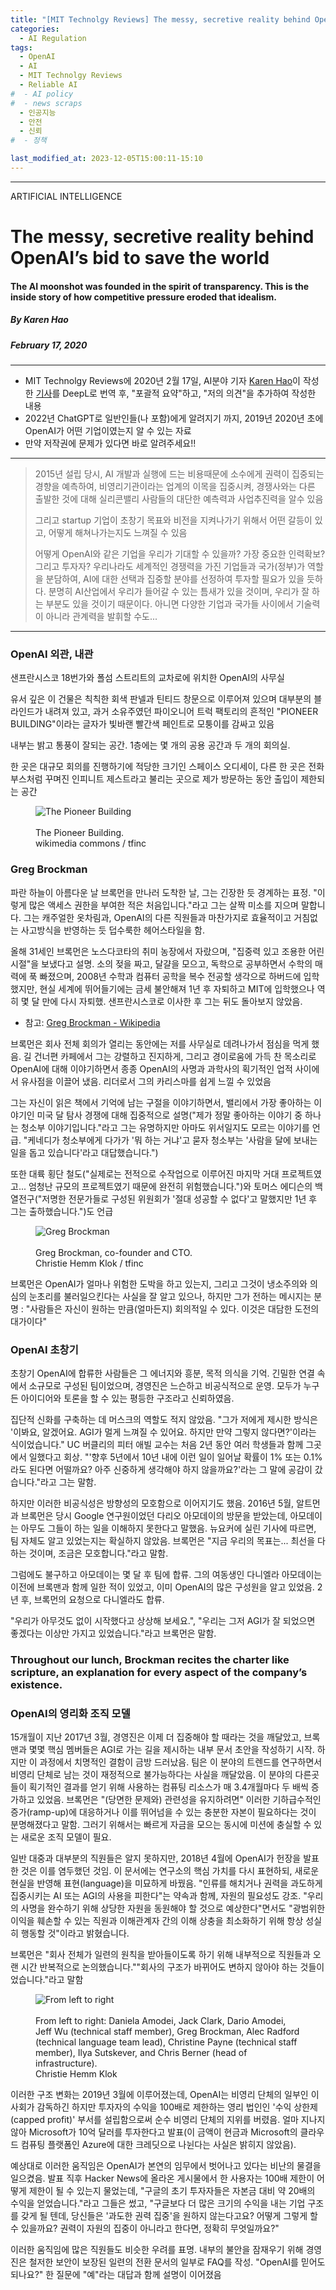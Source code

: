 ```yaml
---
title: "[MIT Technolgy Reviews] The messy, secretive reality behind OpenAI’s bid to save the world (2부)"
categories:
  - AI Regulation
tags:
  - OpenAI
  - AI
  - MIT Technolgy Reviews
  - Reliable AI
#  - AI policy
#  - news scraps
  - 인공지능
  - 안전
  - 신뢰
#  - 정책

last_modified_at: 2023-12-05T15:00:11-15:10
---
```

_________________

ARTIFICIAL INTELLIGENCE

# The messy, secretive reality behind OpenAI’s bid to save the world

#### The AI moonshot was founded in the spirit of transparency. This is the inside story of how competitive pressure eroded that idealism.

##### By Karen Hao
##### February 17, 2020
---


  * MIT Technolgy Reviews에 2020년 2월 17일, AI분야 기자 [Karen Hao](https://www.technologyreview.com/author/karen-hao/)이 작성한 [기사](https://www.technologyreview.com/2020/02/17/844721/ai-openai-moonshot-elon-musk-sam-altman-greg-brockman-messy-secretive-reality/)를 DeepL로 번역 후, "포괄적 요약"하고, "저의 의견"을 추가하여 작성한 내용
  * 2022년 ChatGPT로 일반인들(나 포함)에게 알려지기 까지, 2019년 2020년 초에 OpenAI가 어떤 기업이였는지 알 수 있는 자료
  * 만약 저작권에 문제가 있다면 바로 알려주세요!!

---

> 2015년 설립 당시, AI 개발과 실행에 드는 비용때문에 소수에게 권력이 집중되는 경향을 예측하여, 비영리기관이라는 업계의 이목을 집중시켜, 경쟁사와는 다른 출발한 것에 대해 실리콘밸리 사람들의 대단한 예측력과 사업추진력을 알수 있음
>
> 그리고 startup 기업이 초창기 목표와 비전을 지켜나가기 위해서 어떤 갈등이 있고, 어떻게 해쳐나가는지도 느껴질 수 있음
> 
> 어떻게 OpenAI와 같은 기업을 우리가 기대할 수 있을까? 가장 중요한 인력확보? 그리고 투자자? 
> 우리나라도 세계적인 경쟁력을 가진 기업들과 국가(정부)가 역할을 분담하여, AI에 대한 선택과 집중할 분야를 선정하여 투자할 필요가 있을 듯하다. 분명히 AI산업에서 우리가 들어갈 수 있는 틈새가 있을 것이며, 우리가 잘 하는 부분도 있을 것이기 때문이다. 
> 아니면 다양한 기업과 국가들 사이에서 기술력이 아니라 관계력을 발휘할 수도...
    
---
### OpenAI 외관, 내관

샌프란시스코 18번가와 폴섬 스트리트의 교차로에 위치한 OpenAI의 사무실

유서 깊은 이 건물은 칙칙한 회색 판넬과 틴티드 창문으로 이루어져 있으며 대부분의 블라인드가 내려져 있고, 
과거 소유주였던 파이오니어 트럭 팩토리의 흔적인 "PIONEER BUILDING"이라는 글자가 빛바랜 빨간색 페인트로 모퉁이를 감싸고 있음

내부는 밝고 통풍이 잘되는 공간. 1층에는 몇 개의 공용 공간과 두 개의 회의실. 

한 곳은 대규모 회의를 진행하기에 적당한 크기인 스페이스 오디세이, 다른 한 곳은 전화 부스처럼 꾸며진 인피니트 제스트라고 불리는 곳으로 제가 방문하는 동안 출입이 제한되는 공간


<figure>
    <img src="https://cdn.technologyreview.com/i/images/pioneertrunkfactory-c-a-malmco-2012-09-0115-43-33-2.jpg?sw=700&cx=0&cy=0&cw=2560&ch=1838"
         alt="The Pioneer Building">
    <figcaption> <br> The Pioneer Building.</br> wikimedia commons / tfinc </figcaption>
</figure>


### Greg Brockman

파란 하늘이 아름다운 날 브록먼을 만나러 도착한 날, 그는 긴장한 듯 경계하는 표정. "이렇게 많은 액세스 권한을 부여한 적은 처음입니다."라고 그는 살짝 미소를 지으며 말합니다. 그는 캐주얼한 옷차림과, OpenAI의 다른 직원들과 마찬가지로 효율적이고 거침없는 사고방식을 반영하는 듯 덥수룩한 헤어스타일을 함.

올해 31세인 브록먼은 노스다코타의 취미 농장에서 자랐으며, "집중력 있고 조용한 어린 시절"을 보냈다고 설명. 소의 젖을 짜고, 달걀을 모으고, 독학으로 공부하면서 수학의 매력에 푹 빠졌으며, 2008년 수학과 컴퓨터 공학을 복수 전공할 생각으로 하버드에 입학했지만, 현실 세계에 뛰어들기에는 금세 불안해져 1년 후 자퇴하고 MIT에 입학했으나 역히 몇 달 만에 다시 자퇴했. 샌프란시스코로 이사한 후 그는 뒤도 돌아보지 않았음.

* 참고: [Greg Brockman - Wikipedia](https://en.wikipedia.org/wiki/Greg_Brockman)

브록먼은 회사 전체 회의가 열리는 동안에는 저를 사무실로 데려나가서 점심을 먹게 했음. 길 건너편 카페에서 그는 강렬하고 진지하게, 그리고 경이로움에 가득 찬 목소리로 OpenAI에 대해 이야기하면서 종종 OpenAI의 사명과 과학사의 획기적인 업적 사이에서 유사점을 이끌어 냈음. 리더로서 그의 카리스마를 쉽게 느낄 수 있었음

그는 자신이 읽은 책에서 기억에 남는 구절을 이야기하면서, 밸리에서 가장 좋아하는 이야기인 미국 달 탐사 경쟁에 대해 집중적으로 설명("제가 정말 좋아하는 이야기 중 하나는 청소부 이야기입니다."라고 그는 유명하지만 아마도 위서일지도 모르는 이야기를 언급. "케네디가 청소부에게 다가가 '뭐 하는 거냐'고 묻자 청소부는 '사람을 달에 보내는 일을 돕고 있습니다'라고 대답했습니다.") 

또한 대륙 횡단 철도("실제로는 전적으로 수작업으로 이루어진 마지막 거대 프로젝트였고... 엄청난 규모의 프로젝트였기 때문에 완전히 위험했습니다.")와 토머스 에디슨의 백열전구("저명한 전문가들로 구성된 위원회가 '절대 성공할 수 없다'고 말했지만 1년 후 그는 출하했습니다.")도 언급

<figure>
    <img src="https://cdn.technologyreview.com/i/images/cf3a2258final.jpg?sw=700&cx=133&cy=611&cw=1792&ch=2389"
         alt=" Greg Brockman">
    <figcaption> <br> Greg Brockman, co-founder and CTO.</br> Christie Hemm Klok / tfinc </figcaption>
</figure>

브록먼은 OpenAI가 얼마나 위험한 도박을 하고 있는지, 그리고 그것이 냉소주의와 의심의 눈초리를 불러일으킨다는 사실을 잘 알고 있으나, 하지만 그가 전하는 메시지는 분명 : "사람들은 자신이 원하는 만큼(얼마든지) 회의적일 수 있다. 이것은 대담한 도전의 대가이다"


### OpenAI 초창기

초창기 OpenAI에 합류한 사람들은 그 에너지와 흥분, 목적 의식을 기억. 긴밀한 연결 속에서 소규모로 구성된 팀이었으며, 경영진은 느슨하고 비공식적으로 운영. 모두가 누구든 아이디어와 토론을 할 수 있는 평등한 구조라고 신뢰하였음.

집단적 신화를 구축하는 데 머스크의 역할도 적지 않았음. "그가 저에게 제시한 방식은 '이봐요, 알겠어요. AGI가 멀게 느껴질 수 있어요. 하지만 만약 그렇지 않다면?'이라는 식이었습니다." UC 버클리의 피터 애빌 교수는 처음 2년 동안 여러 학생들과 함께 그곳에서 일했다고 회상. "'향후 5년에서 10년 내에 이런 일이 일어날 확률이 1% 또는 0.1%라도 된다면 어떨까요? 아주 신중하게 생각해야 하지 않을까요?'라는 그 말에 공감이 갔습니다."라고 그는 말함.

하지만 이러한 비공식성은 방향성의 모호함으로 이어지기도 했음. 2016년 5월, 알트먼과 브록먼은 당시 Google 연구원이었던 다리오 아모데이의 방문을 받았는데, 아모데이는 아무도 그들이 하는 일을 이해하지 못한다고 말했음. 뉴요커에 실린 기사에 따르면, 팀 자체도 알고 있었는지는 확실하지 않았음. 브록먼은 "지금 우리의 목표는... 최선을 다하는 것이며, 조금은 모호합니다."라고 말함. 

그럼에도 불구하고 아모데이는 몇 달 후 팀에 합류. 그의 여동생인 다니엘라 아모데이는 이전에 브록맨과 함께 일한 적이 있었고, 이미 OpenAI의 많은 구성원을 알고 있었음. 2년 후, 브록먼의 요청으로 다니엘라도 합류. 

"우리가 아무것도 없이 시작했다고 상상해 보세요.", "우리는 그저 AGI가 잘 되었으면 좋겠다는 이상만 가지고 있었습니다."라고 브록먼은 말함. 

### Throughout our lunch, Brockman recites the charter like scripture, an explanation for every aspect of the company’s existence.

### OpenAI의 영리화 조직 모델

15개월이 지난 2017년 3월, 경영진은 이제 더 집중해야 할 때라는 것을 깨달았고, 브록맨과 몇몇 핵심 멤버들은 AGI로 가는 길을 제시하는 내부 문서 초안을 작성하기 시작. 하지만 이 과정에서 치명적인 결함이 금방 드러났음. 팀은 이 분야의 트렌드를 연구하면서 비영리 단체로 남는 것이 재정적으로 불가능하다는 사실을 깨달았음. 이 분야의 다른곳들이 획기적인 결과를 얻기 위해 사용하는 컴퓨팅 리소스가 매 3.4개월마다 두 배씩 증가하고 있었음. 브록먼은 "(당면한 문제와) 관련성을 유지하려면" 이러한 기하급수적인 증가(ramp-up)에 대응하거나 이를 뛰어넘을 수 있는 충분한 자본이 필요하다는 것이 분명해졌다고 말함. 그러기 위해서는 빠르게 자금을 모으는 동시에 미션에 충실할 수 있는 새로운 조직 모델이 필요.

일반 대중과 대부분의 직원들은 알지 못하지만, 2018년 4월에 OpenAI가 헌장을 발표한 것은 이를 염두했던 것임. 이 문서에는 연구소의 핵심 가치를 다시 표현하되, 새로운 현실을 반영해 표현(language)을 미묘하게 바꿨음. "인류를 해치거나 권력을 과도하게 집중시키는 AI 또는 AGI의 사용을 피한다"는 약속과 함께, 자원의 필요성도 강조. "우리의 사명을 완수하기 위해 상당한 자원을 동원해야 할 것으로 예상한다"면서도 "광범위한 이익을 훼손할 수 있는 직원과 이해관계자 간의 이해 상충을 최소화하기 위해 항상 성실히 행동할 것"이라고 밝혔습니다.

브록먼은 "회사 전체가 일련의 원칙을 받아들이도록 하기 위해 내부적으로 직원들과 오랜 시간 반복적으로 논의했습니다.""회사의 구조가 바뀌어도 변하지 않아야 하는 것들이었습니다."라고 말함

<figure>
    <img src="https://cdn.technologyreview.com/i/images/cf3a2221final.jpg?sw=700&cx=0&cy=0&cw=3000&ch=1688"
         alt=" From left to right">
    <figcaption> <br>From left to right: Daniela Amodei, Jack Clark, Dario Amodei, Jeff Wu (technical staff member), Greg Brockman, Alec Radford (technical language team lead), Christine Payne (technical staff member), Ilya Sutskever, and Chris Berner (head of infrastructure).</br> Christie Hemm Klok </figcaption>
</figure>


  이러한 구조 변화는 2019년 3월에 이루어졌는데, OpenAI는 비영리 단체의 일부인 이사회가 감독하긴 하지만 투자자의 수익을 100배로 제한하는 영리 법인인 '수익 상한제(capped profit)' 부서를 설립함으로써 순수 비영리 단체의 지위를 버렸음. 얼마 지나지 않아 Microsoft가 10억 달러를 투자한다고 발표(이 금액이 현금과 Microsoft의 클라우드 컴퓨팅 플랫폼인 Azure에 대한 크레딧으로 나뉜다는 사실은 밝히지 않았음).

예상대로 이러한 움직임은 OpenAI가 본연의 임무에서 벗어나고 있다는 비난의 물결을 일으켰음. 발표 직후 Hacker News에 올라온 게시물에서 한 사용자는 100배 제한이 어떻게 제한이 될 수 있는지 물었는데, "구글의 초기 투자자들은 자본금 대비 약 20배의 수익을 얻었습니다."라고 그들은 썼고, "구글보다 더 많은 크기의 수익을 내는 기업 구조를 갖게 될 텐데, 당신들은 '과도한 권력 집중'을 원하지 않는다고요? 어떻게 그렇게 할 수 있을까요? 권력이 자원의 집중이 아니라고 한다면, 정확히 무엇일까요?"

이러한 움직임에 많은 직원들도 비슷한 우려를 표명. 내부의 불안을 잠재우기 위해 경영진은 철저한 보안이 보장된 일련의 전환 문서의 일부로 FAQ를 작성. "OpenAI를 믿어도 되나요?" 한 질문에 "예"라는 대답과 함께 설명이 이어졌음